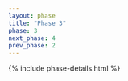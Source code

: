 ```yaml
---
layout: phase
title: "Phase 3"
phase: 3
next_phase: 4
prev_phase: 2
---
```


{% include phase-details.html %}
